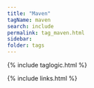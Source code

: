 ```yaml
---
title: "Maven"
tagName: maven
search: include
permalink: tag_maven.html
sidebar:
folder: tags
---
```

{% include taglogic.html %}

{% include links.html %}
